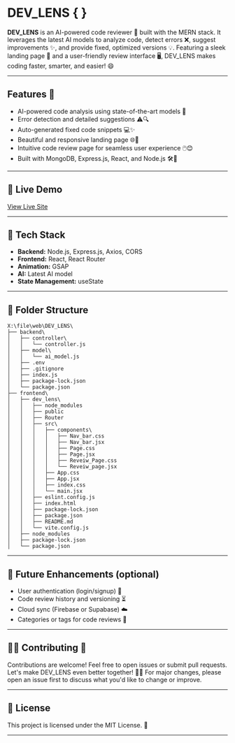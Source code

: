 # DEV_LENS   {  }

**DEV_LENS** is an AI-powered code reviewer 🚀 built with the MERN stack. It leverages the latest AI models to analyze code, detect errors ❌, suggest improvements ✨, and provide fixed, optimized versions 💡. Featuring a sleek landing page 🌟 and a user-friendly review interface 🖥️, DEV_LENS makes coding faster, smarter, and easier! 😄

---

## Features 🎯

- AI-powered code analysis using state-of-the-art models 🤖  
- Error detection and detailed suggestions ⚠️🔍  
- Auto-generated fixed code snippets 💻✨  
- Beautiful and responsive landing page 🌐🌟  
- Intuitive code review page for seamless user experience 🖱️😊  
- Built with MongoDB, Express.js, React, and Node.js 🛠️💾  

---

## 🚀 Live Demo

[View Live Site](https://dev-lens-mu.vercel.app/)

---

## 🧱 Tech Stack

- **Backend:** Node.js, Express.js, Axios, CORS  
- **Frontend:** React, React Router  
- **Animation:** GSAP  
- **AI:** Latest AI model   
- **State Management:** useState 
 

---

## 📂 Folder Structure

```
X:\file\web\DEV_LENS\
├── backend\
│   ├── controller\
│   │   └── controller.js
│   ├── model\
│   │   └── ai_model.js
│   ├── .env
│   ├── .gitignore
│   ├── index.js
│   ├── package-lock.json
│   └── package.json
├── frontend\
│   ├── dev_lens\
│   │   ├── node_modules
│   │   ├── public
│   │   ├── Router
│   │   ├── src\
│   │   │   ├── components\
│   │   │   │   ├── Nav_bar.css
│   │   │   │   ├── Nav_bar.jsx
│   │   │   │   ├── Page.css
│   │   │   │   ├── Page.jsx
│   │   │   │   ├── Reveiw_Page.css
│   │   │   │   └── Reveiw_page.jsx
│   │   │   ├── App.css
│   │   │   ├── App.jsx
│   │   │   ├── index.css
│   │   │   └── main.jsx
│   │   ├── eslint.config.js
│   │   ├── index.html
│   │   ├── package-lock.json
│   │   ├── package.json
│   │   ├── README.md
│   │   └── vite.config.js
│   ├── node_modules
│   ├── package-lock.json
│   └── package.json
```

---

## 🌱 Future Enhancements (optional)

- User authentication (login/signup) 🔐  
- Code review history and versioning ⏳  
- Cloud sync (Firebase or Supabase) ☁️  
- Categories or tags for code reviews 📌  

---

## 🧑‍💻 Contributing 🤝

Contributions are welcome! Feel free to open issues or submit pull requests. Let's make DEV_LENS even better together! 🌟🙌 For major changes, please open an issue first to discuss what you'd like to change or improve.

---

## 📜 License

This project is licensed under the MIT License. 🎉

---
